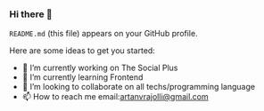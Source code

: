 ### Hi there 👋
 `README.md` (this file) appears on your GitHub profile.

Here are some ideas to get you started:

- 🔭 I’m currently working on The Social Plus
- 🌱 I’m currently learning Frontend
- 👯 I’m looking to collaborate on all techs/programming language
- 📫 How to reach me email:artanvrajolli@gmail.com


